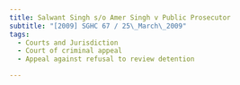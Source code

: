 ```yaml
---
title: Salwant Singh s/o Amer Singh v Public Prosecutor 
subtitle: "[2009] SGHC 67 / 25\_March\_2009"
tags:
  - Courts and Jurisdiction
  - Court of criminal appeal
  - Appeal against refusal to review detention

---
```


